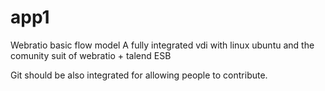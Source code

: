 # app1
Webratio basic flow model
A fully integrated vdi with linux ubuntu and the comunity suit of webratio + talend ESB

Git should be also integrated for allowing people to contribute.
